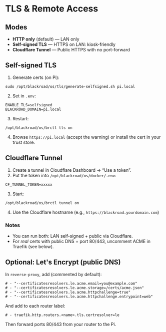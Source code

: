 # TLS & Remote Access

## Modes
- **HTTP only** (default) — LAN only
- **Self-signed TLS** — HTTPS on LAN: kiosk-friendly
- **Cloudflare Tunnel** — Public HTTPS with no port-forward

## Self-signed TLS
1) Generate certs (on Pi):
```
sudo /opt/blackroad/os/tls/generate-selfsigned.sh pi.local
```
2) Set in `.env`:
```
ENABLE_TLS=selfsigned
BLACKROAD_DOMAIN=pi.local
```
3) Restart:
```
/opt/blackroad/os/brctl tls on
```
4) Browse `https://pi.local` (accept the warning) or install the cert in your trust store.

## Cloudflare Tunnel
1) Create a tunnel in Cloudflare Dashboard → “Use a token”.  
2) Put the token into `/opt/blackroad/os/docker/.env`:
```
CF_TUNNEL_TOKEN=xxxxx
```
3) Start:
```
/opt/blackroad/os/brctl tunnel on
```
4) Use the Cloudflare hostname (e.g., `https://blackroad.yourdomain.com`)

### Notes
- You can run both: LAN self-signed + public via Cloudflare.
- For *real* certs with public DNS + port 80/443, uncomment ACME in Traefik (see below).

## Optional: Let's Encrypt (public DNS)
In `reverse-proxy`, add (commented by default):
```
# - "--certificatesresolvers.le.acme.email=you@example.com"
# - "--certificatesresolvers.le.acme.storage=/certs/acme.json"
# - "--certificatesresolvers.le.acme.httpchallenge=true"
# - "--certificatesresolvers.le.acme.httpchallenge.entrypoint=web"
```
And add to each router label:
```
# - traefik.http.routers.<name>.tls.certresolver=le
```
Then forward ports 80/443 from your router to the Pi.
